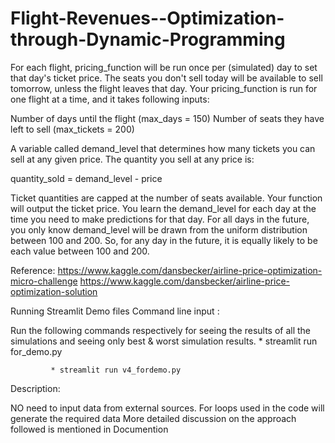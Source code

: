 # Flight-Revenues--Optimization-through-Dynamic-Programming
For each flight, pricing_function will be run once per (simulated) day to set that day's ticket price. The seats you don't sell today will be available to sell tomorrow, unless the flight leaves that day.
Your pricing_function is run for one flight at a time, and it takes following inputs:

Number of days until the flight (max_days = 150)
Number of seats they have left to sell (max_tickets = 200)

A variable called demand_level that determines how many tickets you can sell at any given price.
The quantity you sell at any price is:

quantity_sold = demand_level - price

Ticket quantities are capped at the number of seats available.
Your function will output the ticket price.
You learn the demand_level for each day at the time you need to make predictions for that day. For all days in the future, you only know demand_level will be drawn from the uniform distribution between 100 and 200. So, for any day in the future, it is equally likely to be each value between 100 and 200.

Reference:
https://www.kaggle.com/dansbecker/airline-price-optimization-micro-challenge
https://www.kaggle.com/dansbecker/airline-price-optimization-solution

Running Streamlit Demo files
Command line input :


Run the following commands respectively for seeing the results of all the simulations and seeing only best & worst simulation results.
             * streamlit run for_demo.py
              
             * streamlit run v4_fordemo.py


Description:

NO need to input data from external sources.
For loops used in the code will generate the required data
More detailed discussion on the approach followed is mentioned in Documention
